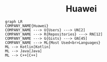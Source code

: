 <h1 align="center">Huawei</h1>

```mermaid
graph LR
COMPANY_NAME{Huawei}
COMPANY_NAME ---> U{Users} ---> UN[2]
COMPANY_NAME ---> R{Repositories} ---> RN[12]
COMPANY_NAME ---> G{Gists} ---> GN[45]
COMPANY_NAME ---> ML{Most Used<br>Languages}
ML --> Kotlin[Kotlin]
ML --> Java[Java]
ML --> C++[C++]
```
